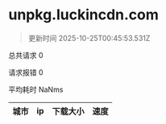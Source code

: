 
  # unpkg.luckincdn.com

  > 更新时间 2025-10-25T00:45:53.531Z
  
  总共请求 0

  请求报错 0

  平均耗时 NaNms

|城市|ip|下载大小|速度|
|-----|----------|---|---|

  